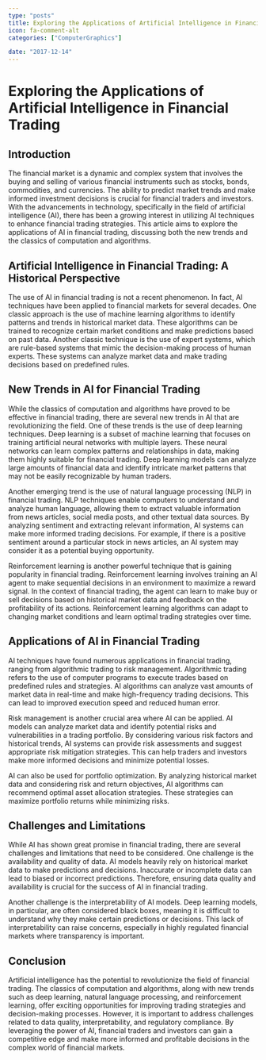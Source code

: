 ```yaml
---
type: "posts"
title: Exploring the Applications of Artificial Intelligence in Financial Trading
icon: fa-comment-alt
categories: ["ComputerGraphics"]

date: "2017-12-14"
---
```




# Exploring the Applications of Artificial Intelligence in Financial Trading

## Introduction

The financial market is a dynamic and complex system that involves the buying and selling of various financial instruments such as stocks, bonds, commodities, and currencies. The ability to predict market trends and make informed investment decisions is crucial for financial traders and investors. With the advancements in technology, specifically in the field of artificial intelligence (AI), there has been a growing interest in utilizing AI techniques to enhance financial trading strategies. This article aims to explore the applications of AI in financial trading, discussing both the new trends and the classics of computation and algorithms.

## Artificial Intelligence in Financial Trading: A Historical Perspective

The use of AI in financial trading is not a recent phenomenon. In fact, AI techniques have been applied to financial markets for several decades. One classic approach is the use of machine learning algorithms to identify patterns and trends in historical market data. These algorithms can be trained to recognize certain market conditions and make predictions based on past data. Another classic technique is the use of expert systems, which are rule-based systems that mimic the decision-making process of human experts. These systems can analyze market data and make trading decisions based on predefined rules.

## New Trends in AI for Financial Trading

While the classics of computation and algorithms have proved to be effective in financial trading, there are several new trends in AI that are revolutionizing the field. One of these trends is the use of deep learning techniques. Deep learning is a subset of machine learning that focuses on training artificial neural networks with multiple layers. These neural networks can learn complex patterns and relationships in data, making them highly suitable for financial trading. Deep learning models can analyze large amounts of financial data and identify intricate market patterns that may not be easily recognizable by human traders.

Another emerging trend is the use of natural language processing (NLP) in financial trading. NLP techniques enable computers to understand and analyze human language, allowing them to extract valuable information from news articles, social media posts, and other textual data sources. By analyzing sentiment and extracting relevant information, AI systems can make more informed trading decisions. For example, if there is a positive sentiment around a particular stock in news articles, an AI system may consider it as a potential buying opportunity.

Reinforcement learning is another powerful technique that is gaining popularity in financial trading. Reinforcement learning involves training an AI agent to make sequential decisions in an environment to maximize a reward signal. In the context of financial trading, the agent can learn to make buy or sell decisions based on historical market data and feedback on the profitability of its actions. Reinforcement learning algorithms can adapt to changing market conditions and learn optimal trading strategies over time.

## Applications of AI in Financial Trading

AI techniques have found numerous applications in financial trading, ranging from algorithmic trading to risk management. Algorithmic trading refers to the use of computer programs to execute trades based on predefined rules and strategies. AI algorithms can analyze vast amounts of market data in real-time and make high-frequency trading decisions. This can lead to improved execution speed and reduced human error.

Risk management is another crucial area where AI can be applied. AI models can analyze market data and identify potential risks and vulnerabilities in a trading portfolio. By considering various risk factors and historical trends, AI systems can provide risk assessments and suggest appropriate risk mitigation strategies. This can help traders and investors make more informed decisions and minimize potential losses.

AI can also be used for portfolio optimization. By analyzing historical market data and considering risk and return objectives, AI algorithms can recommend optimal asset allocation strategies. These strategies can maximize portfolio returns while minimizing risks.

## Challenges and Limitations

While AI has shown great promise in financial trading, there are several challenges and limitations that need to be considered. One challenge is the availability and quality of data. AI models heavily rely on historical market data to make predictions and decisions. Inaccurate or incomplete data can lead to biased or incorrect predictions. Therefore, ensuring data quality and availability is crucial for the success of AI in financial trading.

Another challenge is the interpretability of AI models. Deep learning models, in particular, are often considered black boxes, meaning it is difficult to understand why they make certain predictions or decisions. This lack of interpretability can raise concerns, especially in highly regulated financial markets where transparency is important.

## Conclusion

Artificial intelligence has the potential to revolutionize the field of financial trading. The classics of computation and algorithms, along with new trends such as deep learning, natural language processing, and reinforcement learning, offer exciting opportunities for improving trading strategies and decision-making processes. However, it is important to address challenges related to data quality, interpretability, and regulatory compliance. By leveraging the power of AI, financial traders and investors can gain a competitive edge and make more informed and profitable decisions in the complex world of financial markets.